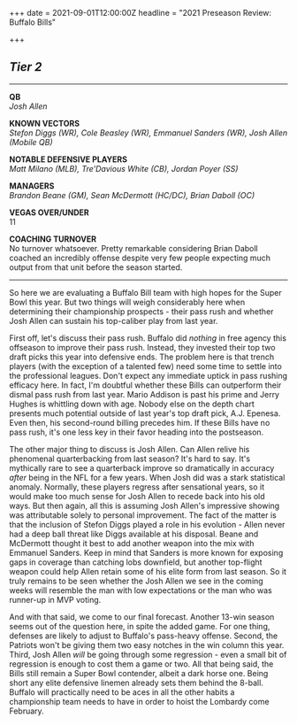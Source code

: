 +++
date = 2021-09-01T12:00:00Z
headline = "2021 Preseason Review: Buffalo Bills"

+++
## _Tier 2_

***

**QB**  
_Josh Allen_

**KNOWN VECTORS**  
_Stefon Diggs (WR), Cole Beasley (WR), Emmanuel Sanders (WR), Josh Allen (Mobile QB)_

**NOTABLE DEFENSIVE PLAYERS**  
_Matt Milano (MLB), Tre'Davious White (CB), Jordan Poyer (SS)_

**MANAGERS**  
_Brandon Beane (GM), Sean McDermott (HC/DC), Brian Daboll (OC)_

**VEGAS OVER/UNDER**  
11

**COACHING TURNOVER**  
No turnover whatsoever. Pretty remarkable considering Brian Daboll coached an incredibly offense despite very few people expecting much output from that unit before the season started.

***

So here we are evaluating a Buffalo Bill team with high hopes for the Super Bowl this year. But two things will weigh considerably here when determining their championship prospects - their pass rush and whether Josh Allen can sustain his top-caliber play from last year.

First off, let's discuss their pass rush. Buffalo did _nothing_ in free agency this offseason to improve their pass rush. Instead, they invested their top two draft picks this year into defensive ends. The problem here is that trench players (with the exception of a talented few) need some time to settle into the professional leagues. Don't expect any immediate uptick in pass rushing efficacy here. In fact, I'm doubtful whether these Bills can outperform their dismal pass rush from last year. Mario Addison is past his prime and Jerry Hughes is whittling down with age. Nobody else on the depth chart presents much potential outside of last year's top draft pick, A.J. Epenesa. Even then, his second-round billing precedes him. If these Bills have no pass rush, it's one less key in their favor heading into the postseason.

The other major thing to discuss is Josh Allen. Can Allen relive his phenomenal quarterbacking from last season? It's hard to say. It's mythically rare to see a quarterback improve so dramatically in accuracy _after_ being in the NFL for a few years. When Josh did was a stark statistical anomaly. Normally, these players regress after sensational years, so it would make too much sense for Josh Allen to recede back into his old ways. But then again, all this is assuming Josh Allen's impressive showing was attributable solely to personal improvement. The fact of the matter is that the inclusion of Stefon Diggs played a role in his evolution - Allen never had a deep ball threat like Diggs available at his disposal. Beane and McDermott thought it best to add another weapon into the mix with Emmanuel Sanders. Keep in mind that Sanders is more known for exposing gaps in coverage than catching lobs downfield, but another top-flight weapon could help Allen retain some of his elite form from last season. So it truly remains to be seen whether the Josh Allen we see in the coming weeks will resemble the man with low expectations or the man who was runner-up in MVP voting.

And with that said, we come to our final forecast. Another 13-win season seems out of the question here, in spite the added game. For one thing, defenses are likely to adjust to Buffalo's pass-heavy offense. Second, the Patriots won't be giving them two easy notches in the win column this year. Third, Josh Allen _will_ be going through some regression - even a small bit of regression is enough to cost them a game or two. All that being said, the Bills still remain a Super Bowl contender, albeit a dark horse one. Being short any elite defensive linemen already sets them behind the 8-ball. Buffalo will practically need to be aces in all the other habits a championship team needs to have in order to hoist the Lombardy come February.